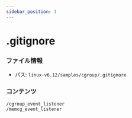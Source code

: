```yaml
---
sidebar_position: 1
---
```

# .gitignore

### ファイル情報

- パス: `linux-v6.12/samples/cgroup/.gitignore`

### コンテンツ

```gitignore
/cgroup_event_listener
/memcg_event_listener


```
